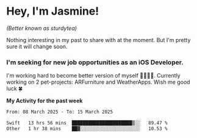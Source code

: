 # Hey, I'm Jasmine!
_(Better known as sturdytea)_

Nothing interesting in my past to share with at the moment. 
But I'm pretty sure it will change soon.

### I'm seeking for new job opportunities as an iOS Developer. 

I'm working hard to become better version of myself 🙇‍♀🏋️‍♀️. 
Currently working on 2 pet-projects: ARFurniture and WeatherApps. 
Wish me good luck 🍀

**My Activity for the past week**

<!--START_SECTION:waka-->

```txt
From: 08 March 2025 - To: 15 March 2025

Swift   13 hrs 56 mins  ██████████████████████▒░░   89.47 %
Other   1 hr 38 mins    ██▓░░░░░░░░░░░░░░░░░░░░░░   10.53 %
```

<!--END_SECTION:waka-->
